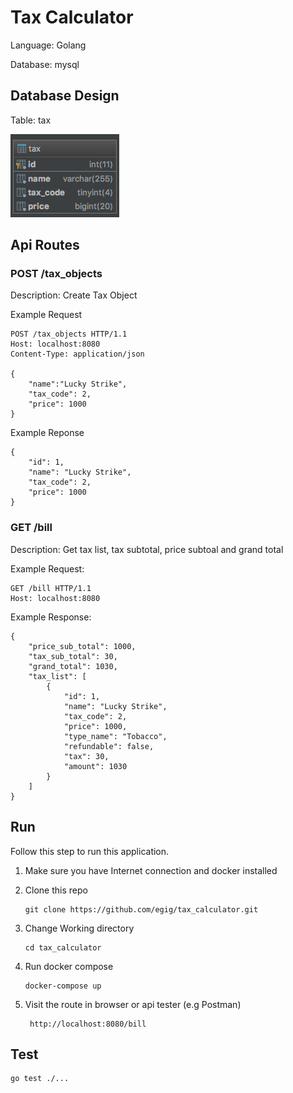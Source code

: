 # Tax Calculator

Language: Golang

Database: mysql

## Database Design

Table: tax

![](https://raw.githubusercontent.com/egig/tax_calculator/master/diagram.png)


## Api Routes

### POST /tax_objects

Description: Create Tax Object

Example Request

```$xslt
POST /tax_objects HTTP/1.1
Host: localhost:8080
Content-Type: application/json

{
	"name":"Lucky Strike",
	"tax_code": 2,
	"price": 1000
}

```

Example Reponse
```$xslt
{
    "id": 1,
    "name": "Lucky Strike",
    "tax_code": 2,
    "price": 1000
}
```

### GET /bill

Description: Get tax list, tax subtotal, price subtoal and grand total

Example Request:

```
GET /bill HTTP/1.1
Host: localhost:8080
```

Example Response:

```$xslt
{
    "price_sub_total": 1000,
    "tax_sub_total": 30,
    "grand_total": 1030,
    "tax_list": [
        {
            "id": 1,
            "name": "Lucky Strike",
            "tax_code": 2,
            "price": 1000,
            "type_name": "Tobacco",
            "refundable": false,
            "tax": 30,
            "amount": 1030
        }
    ]
}
```

## Run

Follow this step to run this application.

1. Make sure you have Internet connection and docker installed

2. Clone this repo
    
    ```$xslt
    git clone https://github.com/egig/tax_calculator.git
    ```
    
3. Change Working directory

    ```$xslt
    cd tax_calculator
    ```
    
4. Run docker compose
    ```$xslt
    docker-compose up
    ```
    
5. Visit the route in browser or api tester (e.g Postman)

    ```$xslt
     http://localhost:8080/bill
    ```

## Test
```$xslt
go test ./...
```
